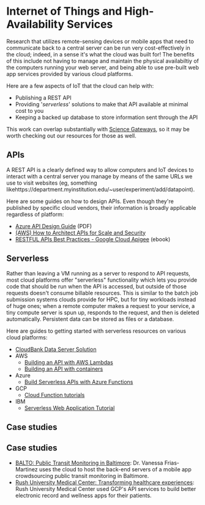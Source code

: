 
# Internet of Things and High-Availability Services

Research that utilizes remote-sensing devices or mobile apps that need to communicate back to a central server can be run very cost-effectively in the cloud; indeed, in a sense it's what the cloud was built for! The benefits of this include not having to manage and maintain the physical availabiltiy of the computers running your web server, and being able to use pre-built web app services provided by various cloud platforms.


Here are a few aspects of IoT that the cloud can help with:
- Publishing a REST API
- Providing '*serverless*' solutions to make that API available at minimal cost to you
- Keeping a backed up database to store information sent through the API

This work can overlap substantially with [Science Gateways](./gateways), so it may be worth checking out our resources for those as well.

## APIs

A REST API is a clearly defined way to allow computers and IoT devices to interact with a central server you manage by means of the same URLs we use to visit websites (eg, something likehttps://department.myinstitution.edu/~user/experiment/add/datapoint).

Here are some guides on how to design APIs. Even though they're published by specific cloud vendors, their information is broadly applicable regardless of platform:

- [Azure API Design Guide](https://azure.microsoft.com/mediahandler/files/resourcefiles/api-design/Azure_API-Design_Guide_eBook.pdf) (PDF)
- [(AWS) How to Architect APIs for Scale and Security](https://aws.amazon.com/blogs/architecture/how-to-architect-apis-for-scale-and-security/)
- [RESTFUL APIs Best Practices - Google Cloud Apigee](https://cloud.google.com/apigee/resources/ebook/web-api-design-register/?int_source=website&int_medium=resources&int_campaign=ebook&int_content=web-api-design-ebook) (ebook)

## Serverless

Rather than leaving a VM running as a server to respond to API requests, most cloud platforms offer "serverless" functionality which lets you provide code that should be run when the API is accessed, but outside of those requests doesn't consume billable resources. This is similar to the batch job submission systems clouds provide for HPC, but for tiny workloads instead of huge ones; when a remote computer makes a request to your service, a tiny compute server is spun up, responds to the request, and then is deleted automatically. Persistent data can be stored as files or a database.

Here are guides to getting started with serverless resources on various cloud platforms:

- [CloudBank Data Server Solution](../solutions/cbs-data-server.md)
- AWS
    - [Building an API with AWS Lambdas](https://docs.aws.amazon.com/apigateway/latest/developerguide/http-api-dynamo-db.html)
    - [Building an API with containers](https://docs.aws.amazon.com/apigateway/latest/developerguide/http-api-private-integration.html)
- Azure
    - [Build Serverless APIs with Azure Functions](https://docs.microsoft.com/en-us/learn/modules/build-api-azure-functions/)
- GCP
    - [Cloud Function tutorials](https://cloud.google.com/functions/docs/tutorials)
- IBM
    - [Serverless Web Application Tutorial](https://cloud.ibm.com/docs/solution-tutorials?topic=solution-tutorials-serverless-api-webapp)

## Case studies
## Case studies

- [BALTO: Public Transit Monitoring in Baltimore](https://www.cloudbank.org/training/rroccet21-public-transit-monitoring-baltimore): Dr. Vanessa Frias-Martinez uses the cloud to host the back-end servers of a mobile app crowdsourcing public transit monitoring in Baltimore.
- [Rush University Medical Center: Transforming healthcare experiences](https://cloud.google.com/customers/rush-university-medical-center): Rush University Medical Center used GCP's API services to build better electronic record and wellness apps for their patients.
